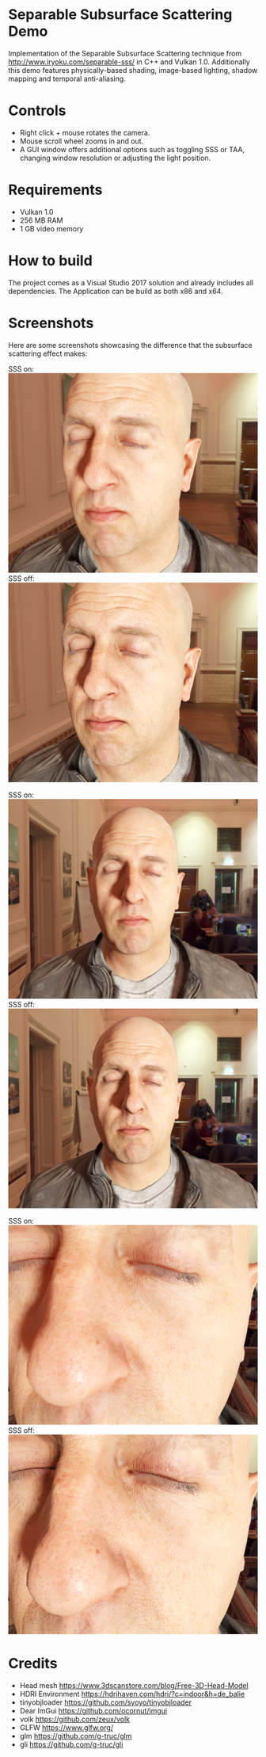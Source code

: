 # Separable Subsurface Scattering Demo
Implementation of the Separable Subsurface Scattering technique from http://www.iryoku.com/separable-sss/ in C++ and Vulkan 1.0.
Additionally this demo features physically-based shading, image-based lighting, shadow mapping and temporal anti-aliasing.

# Controls
- Right click + mouse rotates the camera.
- Mouse scroll wheel zooms in and out.
- A GUI window offers additional options such as toggling SSS or TAA, changing window resolution or adjusting the light position.

# Requirements
- Vulkan 1.0
- 256 MB RAM
- 1 GB video memory

# How to build
The project comes as a Visual Studio 2017 solution and already includes all dependencies. The Application can be build as both x86 and x64.

# Screenshots
Here are some screenshots showcasing the difference that the subsurface scattering effect makes:

SSS on:
![Subsurface Scattering On 0](sss0on.png?raw=true "Subsurface Scattering On")
SSS off:
![Subsurface Scattering Off 0](sss0off.png?raw=true "Subsurface Scattering Off")

SSS on:
![Subsurface Scattering On 1](sss1on.png?raw=true "Subsurface Scattering On")
SSS off:
![Subsurface Scattering Off 1](sss1off.png?raw=true "Subsurface Scattering Off")

SSS on:
![Subsurface Scattering On 2](sss2on.png?raw=true "Subsurface Scattering On")
SSS off:
![Subsurface Scattering Off 2](sss2off.png?raw=true "Subsurface Scattering Off")

# Credits
- Head mesh https://www.3dscanstore.com/blog/Free-3D-Head-Model
- HDRI Environment https://hdrihaven.com/hdri/?c=indoor&h=de_balie
- tinyobjloader https://github.com/syoyo/tinyobjloader
- Dear ImGui https://github.com/ocornut/imgui
- volk https://github.com/zeux/volk
- GLFW https://www.glfw.org/
- glm https://github.com/g-truc/glm
- gli https://github.com/g-truc/gli
